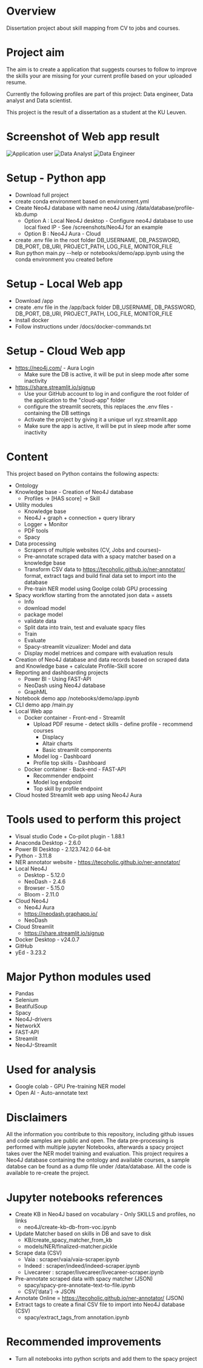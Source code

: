 # Overview
Dissertation project about skill mapping from CV to jobs and courses.

# Project aim
The aim is to create a application that suggests courses to follow to improve the 
skills your are missing for your current profile based on your uploaded resume.

Currently the following profiles are part of this project: Data engineer, Data analyst and Data scientist.

This project is the result of a dissertation as a student at the KU Leuven.

# Screenshot of Web app result
![Application user](/screenshots/Webapp-Application-user.JPG?raw=true "Main web app interface")
![Data Analyst](/screenshots/Webapp-Data-Analyst.JPG?raw=true "Top Profile skills")
![Data Engineer](/screenshots/Webapp-Data-Engineer.JPG?raw=true "NER Model monitor")

# Setup - Python app
- Download full project
- create conda environment based on environment.yml
- Create Neo4J database with name neo4J using /data/database/profile-kb.dump 
    - Option A : Local Neo4J desktop - Configure neo4J database to use local fixed IP - See /screenshots/Neo4J for an example
    - Option B : Neo4J Aura - Cloud
- create .env file in the root folder DB_USERNAME, DB_PASSWORD, DB_PORT, DB_URI, PROJECT_PATH, LOG_FILE, MONITOR_FILE
- Run python main.py --help or notebooks/demo/app.ipynb using the conda environment you created before

# Setup - Local Web app
- Download /app
- create .env file in the /app/back folder DB_USERNAME, DB_PASSWORD, DB_PORT, DB_URI, PROJECT_PATH, LOG_FILE, MONITOR_FILE
- Install docker
- Follow instructions under /docs/docker-commands.txt

# Setup - Cloud Web app
- https://neo4j.com/ - Aura Login
    - Make sure the DB is active, it will be put in sleep mode after some inactivity
- https://share.streamlit.io/signup
    - Use your GitHub account to log in and configure the root folder of the application to the "cloud-app" folder
    - configure the streamlit secrets, this replaces the .env files - containing the DB settings
    - Activate the project by giving it a unique url xyz.streamlit.app
    - Make sure the app is active, it will be put in sleep mode after some inactivity

# Content
This project based on Python contains the following aspects:

- Ontology
- Knowledge base - Creation of Neo4J database
    - Profiles -> [HAS score] -> Skill
- Utility modules
    - Knowledge base
    - Neo4J + graph + connection + query library
    - Logger + Monitor
    - PDF tools
    - Spacy
- Data processing 
    - Scrapers of multiple websites (CV, Jobs and courses)- 
    - Pre-annotate scraped data with a spacy matcher based on a knowledge base
    - Transform CSV data to https://tecoholic.github.io/ner-annotator/ format, extract tags and build final data set to import into the database
    - Pre-train NER model using Goolge colab GPU processing
- Spacy workflow starting from the annotated json data = assets
    - Info
    - download model
    - package model
    - validate data
    - Split data into train, test and evaluate spacy files
    - Train
    - Evaluate
    - Spacy-streamlit vizualizer: Model and data
    - Display model metrices and compare with evaluation resuls
- Creation of Neo4J database and data records based on scraped data and Knowledge base + calculate Profile-Skill score
- Reporting and dashboarding projects
    - Power BI - Using FAST-API
    - NeoDash using Neo4J database
    - GraphML    
- Notebook demo app /notebooks/demo/app.ipynb
- CLI demo app /main.py
- Local Web app
    - Docker container - Front-end - Streamlit
        - Upload PDF resume - detect skills - define profile - recommend courses
            - Displacy
            - Altair charts
            - Basic streamlit components
        - Model log - Dashboard
        - Profile top skills - Dashboard
    - Docker container - Back-end - FAST-API
        - Recommender endpoint
        - Model log endpoint
        - Top skill by profile endpoint
- Cloud hosted Streamlit web app using Neo4J Aura

# Tools used to perform this project
- Visual studio Code + Co-pilot plugin - 1.88.1
- Anaconda Desktop - 2.6.0
- Power BI Desktop - 2.123.742.0 64-bit
- Python - 3.11.8
- NER annotator website - https://tecoholic.github.io/ner-annotator/
- Local Neo4J
    - Desktop - 5.12.0
    - NeoDash - 2.4.6		
    - Browser - 5.15.0		
    - Bloom	- 2.11.0
- Cloud Neo4J
    - Neo4J Aura
    - https://neodash.graphapp.io/
    - NeoDash
- Cloud Streamlit
    - https://share.streamlit.io/signup
- Docker Desktop - v24.0.7	
- GitHub
- yEd - 3.23.2	

# Major Python modules used
- Pandas
- Selenium	
- BeatifulSoup
- Spacy	
- Neo4J-drivers	
- NetworkX
- FAST-API
- Streamlit
- Neo4J-Streamlit

# Used for analysis
- Google colab - GPU Pre-training NER model
- Open AI - Auto-annotate text

# Disclaimers
All the information you contribute to this repository, including github issues and code samples are public and open.
The data pre-processing is performed with multiple jupyter Notebooks, afterwards a spacy project takes over the NER model training and evaluation.
This project requires a Neo4J database containing the ontology and available courses, a sample databse can be found as a dump file under /data/database.
All the code is available to re-create the project.

# Jupyter notebooks references
- Create KB in Neo4J based on vocabulary - Only SKILLS and profiles, no links 
    - neo4J/create-kb-db-from-voc.ipynb
- Update Matcher based on skills in DB and save to disk 
    - KB/create_spacy_matcher_from_kb 
    - models/NER/finalized-matcher.pickle
- Scrape data (CSV)
    - Vaia : scraper/vaia/vaia-scraper.ipynb                    
    - Indeed : scraper/indeed/indeed-scraper.ipynb              
    - Livecareer : scraper/livecareer/livecareer-scraper.ipynb  
- Pre-annotate scraped data with spacy matcher (JSON)
    - spacy/spacy-pre-annotate-text-to-file.ipynb 
    - CSV[‘data’] -> JSON 
- Annotate Online = https://tecoholic.github.io/ner-annotator/ (JSON)
- Extract tags to create a final CSV file to import into Neo4J database (CSV)
    - spacy/extract_tags_from annotation.ipynb

# Recommended improvements
- Turn all notebooks into python scripts and add them to the spacy project
